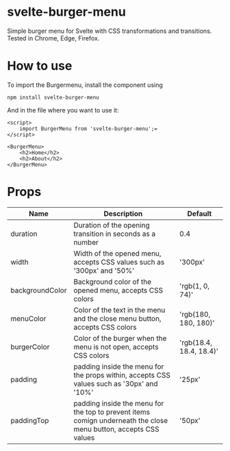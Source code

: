 # svelte-burger-menu
Simple burger menu for Svelte with CSS transformations and transitions. Tested in Chrome, Edge, Firefox.

# How to use
To import the Burgermenu, install the component using 
```
npm install svelte-burger-menu
```

And in the file where you want to use it:
```
<script>
    import BurgerMenu from 'svelte-burger-menu';=
</script>

<BurgerMenu>
    <h2>Home</h2>
    <h2>About</h2>
</BurgerMenu>
```

# Props
| Name             | Description                                                                                                     | Default                 |
| ---------------- | --------------------------------------------------------------------------------------------------------------- | ----------------------- |
| duration         | Duration of the opening transition in seconds as a number                                                       | 0.4                     |
| width            | Width of the opened menu, accepts CSS values such as '300px' and '50%'                                          | '300px'                 | 
| backgroundColor  | Background color of the opened menu, accepts CSS colors                                                         |'rgb(1, 0, 74)'          |
| menuColor        | Color of the text in the menu and the close menu button, accepts CSS colors                                     | 'rgb(180, 180, 180)'    |
| burgerColor      | Color of the burger when the menu is not open, accepts CSS colors                                               | 'rgb(18.4, 18.4, 18.4)' |
| padding          | padding inside the menu for the props within, accepts CSS values such as '30px' and '10%'                       | '25px'                  |
| paddingTop       | padding inside the menu for the top to prevent items comign underneath the close menu button, accepts CSS values| '50px'                  |
